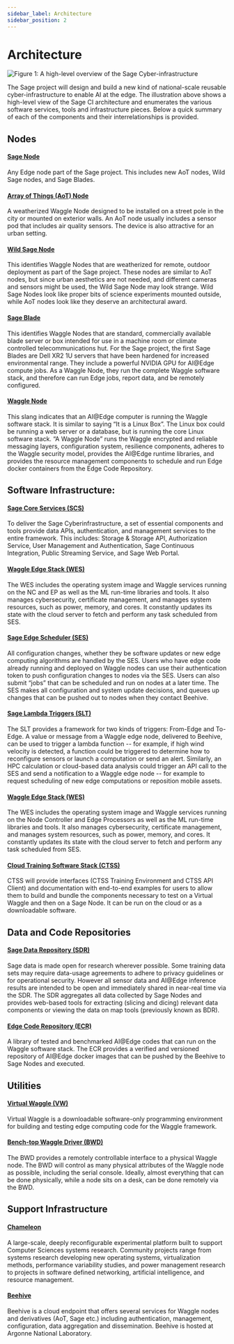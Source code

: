 ```yaml
---
sidebar_label: Architecture
sidebar_position: 2
---
```


# Architecture
![Figure 1: A high-level overview of the Sage Cyber-infrastructure](https://raw.githubusercontent.com/sagecontinuum/sage/master/resources/images/SAGE_CI.jpg)

The Sage project will design and build a new kind of national-scale reusable cyber-infrastructure to enable AI at the edge.
The illustration above shows a high-level view of the Sage CI architecture and enumerates the various software services,
tools and infrastructure pieces. Below a quick summary of each of the components and their interrelationships is provided.

## Nodes

#### [Sage Node](https://github.com/sagecontinuum/nodes)
Any Edge node part of the Sage project.  This includes new AoT nodes, Wild Sage nodes, and Sage Blades.

#### [Array of Things (AoT) Node](https://arrayofthings.github.io/)
A weatherized Waggle Node designed to be installed on a street pole in the city or mounted on exterior walls.  An AoT node usually includes a sensor pod that includes air quality sensors.  The device is also attractive for an urban setting.

#### [Wild Sage Node](https://github.com/sagecontinuum/nodes)
This identifies Waggle Nodes that are weatherized for remote, outdoor deployment as part of the Sage project.  These nodes are similar to AoT nodes, but since urban aesthetics are not needed, and different cameras and sensors might be used, the Wild Sage Node may look strange.  Wild Sage Nodes look like proper bits of science experiments mounted outside, while AoT nodes look like they deserve an architectural award.

#### [Sage Blade](https://github.com/sagecontinuum/nodes)
This identifies Waggle Nodes that are standard, commercially available blade server or box intended for use in a machine room or climate controlled telecommunications hut.  For the Sage project, the first Sage Blades are Dell XR2 1U servers that have been hardened for increased environmental range. They include a powerful NVIDIA GPU for AI@Edge compute jobs.  As a Waggle Node, they run the complete Waggle software stack, and therefore can run Edge jobs, report data, and be remotely configured.

#### [Waggle Node](https://github.com/waggle-sensor/waggle)
This slang indicates that an AI@Edge computer is running the Waggle software stack.  It is similar to saying “It is a Linux Box”.  The Linux box could be running a web server or a database, but is running the core Linux software stack.  “A Waggle Node” runs the Waggle encrypted and reliable messaging layers, configuration system, resilience components, adheres to the Waggle security model, provides the AI@Edge runtime libraries, and provides the resource management components to schedule and run Edge docker containers from the Edge Code Repository.

## Software Infrastructure:

#### [Sage Core Services (SCS)](https://github.com/sagecontinuum/bic)
To deliver the Sage Cyberinfrastructure, a set of essential components and tools provide data APIs, authentication, and management services to the entire framework.  This includes: Storage & Storage API, Authorization Service, User Management and Authentication, Sage Continuous Integration, Public Streaming Service, and Sage Web Portal.

#### [Waggle Edge Stack (WES)](https://github.com/sagecontinuum/wes)
The WES includes the operating system image and Waggle services running on the NC and EP as well as the ML run-time libraries and tools. It also manages cybersecurity, certificate management, and manages system resources, such as power, memory, and cores. It constantly updates its state with the cloud server to fetch and perform any task scheduled from SES.

#### [Sage Edge Scheduler (SES)](https://github.com/sagecontinuum/ses)
All configuration changes, whether they be software updates or new edge computing algorithms are handled by the SES. Users who have edge code already running and deployed on Waggle nodes can use their authentication token to push configuration changes to nodes via the SES. Users can also submit “jobs” that can be scheduled and run on nodes at a later time. The SES makes all configuration and system update decisions, and queues up changes that can be pushed out to nodes when they contact Beehive.

#### [Sage Lambda Triggers (SLT)](https://github.com/sagecontinuum/slt)
The SLT provides a framework for two kinds of triggers: From-Edge and To-Edge. A value or message from a Waggle edge node, delivered to Beehive, can be used to trigger a lambda function -- for example, if high wind velocity is detected, a function could be triggered to determine how to reconfigure sensors or launch a computation or send an alert. Similarly, an HPC calculation or cloud-based data analysis could trigger an API call to the SES and send a notification to a Waggle edge node -- for example to request scheduling of new edge computations or reposition mobile assets.

#### [Waggle Edge Stack (WES)](https://github.com/sagecontinuum/wes)

The WES includes the operating system image and Waggle services running on the Node Controller and Edge Processors as well as the ML run-time libraries and tools. It also manages cybersecurity, certificate management, and manages system resources, such as power, memory, and cores. It constantly updates its state with the cloud server to fetch and perform any task scheduled from SES.

#### [Cloud Training Software Stack (CTSS)](https://github.com/sagecontinuum/ctss)
CTSS will provide interfaces (CTSS Training Environment and CTSS API Client) and documentation with end-to-end examples for users to allow them to build and bundle the components necessary to test on a Virtual Waggle and then on a Sage Node. It can be run on the cloud or as a downloadable software.

## Data and Code Repositories

#### [Sage Data Repository (SDR)](https://github.com/sagecontinuum/sdr)
Sage data is made open for research wherever possible.  Some training data sets may require data-usage agreements to adhere to privacy guidelines or for operational security.  However all sensor data and AI@Edge inference results are intended to be open and immediately shared in near-real time via the SDR. The SDR aggregates all data collected by Sage Nodes and provides web-based tools for extracting (slicing and dicing) relevant data components or viewing the data on map tools (previously known as BDR).

#### [Edge Code Repository (ECR)](https://github.com/sagecontinuum/ecr)
A library of tested and benchmarked AI@Edge codes that can run on the Waggle software stack.  The ECR provides a verified and versioned repository of AI@Edge docker images that can be pushed by the Beehive to Sage Nodes and executed.

## Utilities

#### [Virtual Waggle (VW)](https://github.com/sagecontinuum/vw)
Virtual Waggle is a downloadable software-only programming environment for building and testing edge computing code for the Waggle framework.

####  [Bench-top Waggle Driver (BWD)](https://github.com/sagecontinuum/bwd)
The BWD provides a remotely controllable interface to a physical Waggle node. The BWD will control as many physical attributes of the Waggle node as possible, including the serial console.  Ideally, almost everything that can be done physically, while a node sits on a desk, can be done remotely via the BWD.

## Support Infrastructure

#### [Chameleon](https://www.chameleoncloud.org/)
A large-scale, deeply reconfigurable experimental platform built to support Computer Sciences systems research. Community projects range from systems research developing new operating systems, virtualization methods, performance variability studies, and power management research to projects in software defined networking, artificial intelligence, and resource management.

#### [Beehive](https://github.com/waggle-sensor/beehive-server)

Beehive is a cloud endpoint that offers several services for Waggle nodes and derivatives (AoT, Sage etc.)
including authentication, management, configuration, data aggregation and dissemination. Beehive is hosted
at Argonne National Laboratory.
